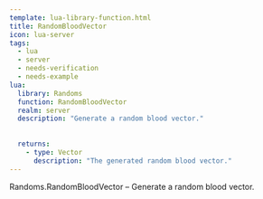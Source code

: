 ```yaml
---
template: lua-library-function.html
title: RandomBloodVector
icon: lua-server
tags:
  - lua
  - server
  - needs-verification
  - needs-example
lua:
  library: Randoms
  function: RandomBloodVector
  realm: server
  description: "Generate a random blood vector."
  
  
  returns:
    - type: Vector
      description: "The generated random blood vector."
---
```


<div class="lua__search__keywords">
Randoms.RandomBloodVector &#x2013; Generate a random blood vector.
</div>
